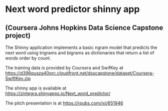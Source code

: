# Next word predictor shinny app 

## (Coursera Johns Hopkins Data Science Capstone project)

The Shinny application implements a basic ngram model that predicts the next word using trigrams and bigrams as dictionaries that return a list of words order by count.

The training data is provided by Coursera and SwifKey  at <https://d396qusza40orc.cloudfront.net/dsscapstone/dataset/Coursera-SwiftKey.zip>


The shinny app is available at <https://zintegra.shinyapps.io/Next_word_predictor/>

The pitch presentation is at <https://rpubs.com/ixi/651946>
